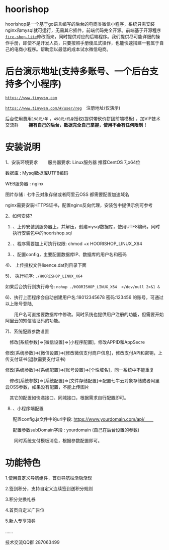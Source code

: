 # hoorishop
hoorishop是一个基于go语言编写的后台的电商类微信小程序，系统只需安装nginx和mysql就可运行，无需其它插件。前端代码完全开源。前端基于开源程序
[`fire-shop-lite`](https://github.com/thundersword/fire-shop-lite)修改而来，同时提供对应的后端程序。我们提供尽可能详细的操作手册，即使不是开发人员，只要按照手册傻瓜式操作，也能快速搭建一套属于自己的电商小程序。帮助您以最低的成本试水微信电商。
# 后台演示地址(支持多账号、一个后台支持多个小程序)
   
[`https://www.tinywsn.com`](https://www.tinywsn.com)

[`https://www.tinywsn.com/#/user/reg`](https://www.tinywsn.com/#/user/reg)　注册地址(仅演示)  

后台使用费用`198元/年` ，`498元/终身`授权(提供带砍价拼团前端模板)  ，加VIP技术交流群　　
**拥有自己的后台，数据完全自己掌握，使用不会有任何限制！**


# 安装说明
1、安装环境要求　　
服务器要求: Linux服务器 推荐CentOS 7_x64位　　　

数据库    : Mysql数据库UTF8编码　　

WEB服务器 : nginx　　

图片存储  : 七牛云对象存储或者阿里云OSS 都需要配置加速域名　

nginx需要安装HTTPS证书，配置nginx反向代理，安装包中提供示例可参考　　


2、如何安装?　　
1) 、上传安装到服务器上，并解压，创建mysql数据库，使用UTF8编码，同时执行安装包中的hoorishop.sql　　

2) 、程序需要加上可执行权限: chmod +x HOORISHOP_LINUX_X64　　

3) 、配置config，主要配置数据库IP、数据库的用户名和密码　　

4)、 上传授权文件lisence.dat到目录下面　　

5)、 执行程序: `./HOORISHOP_LINUX_X64`

   如果后台执行则执行命令: `nohup ./HOORISHOP_LINUX_X64  >/dev/null 2>&1 &`　
    
6)、执行上面程序会自动创建用户名:18012345678 密码:123456 的账号，可通过以上账号登陆,　　

　　用户名可直接要数据库中修改。同时系统也提供用户注册的功能，但需要开始阿里云的短信验证码的功能。　　
  
7)、系统配置参数设置　　

　修改[系统参数]=>[微信设置]=>[小程序配置]，修改APPID和AppSecre　　
  
  修改[系统参数]=>[微信设置]=>[修改微信支付商户信息]，修改支付API和密钥，上传支付证书(退款需要支付证书)　
    
  修改[系统参数]=>[系统配置]=>[账号设置]=>[个性域名]，同一系统中不能重复　　
    
　修改[系统参数]=>[系统配置]=>[文件存储配置]=>配置七牛云对象存储或者阿里云OSS参数，如果没有配置，不能上传图片　　
	
　其它的配置如快递接口、同城接口，根据需求自行配置即可。　　
	
8) 、小程序端配置　　

    配置config.js文件中的url字段: https://www.yourdomain.com/api/　　
    
    配置参数subDomain字段       : yourdomain (自己在后台设置的参数)　　
    
　　同时系统支付模板消息，根据参数配置即可。　　
	
	
# 功能特色
1.使用自定义导航组件，首页导航栏渐隐渐现　　

2.签到积分，支持自定义连续签到送积分规则　　

3.积分兑换礼券　　

4.首页自定义广告位　　

5.新人专享领券　　

……　　


技术交流QQ群 287063499　　


